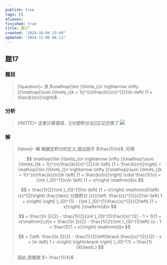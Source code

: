 ```yaml
---
publish: true
tags: []
aliases: 
finished: true
title: 题17
created: "2024-10-04 13:49"
updated: "2024-12-06 06:12"
---
```

## 题17
### 题目
> [!question]+
> 求 $\mathop{\lim }\limits_{{n \rightarrow \infty }}\mathop{\sum }\limits_{{k = 1}}^{n}\frac{k}{{n}^{2}}\ln \left( {1 + \frac{k}{n}}\right)$ .
### 分析
> [!NOTE]+
> 这里计算错误，[[分部积分法]]忘记交换了
> ![](https://img.hwenyi.live/202412061411664.webp)
### 解
> [!done]-
> 解 根据定积分的定义,提出因子 $\frac{1}{n}$ ,可得
> 
> $$
> \mathop{\lim }\limits_{{n \rightarrow \infty }}\mathop{\sum }\limits_{{k = 1}}^{n}\frac{k}{{n}^{2}}\ln \left( {1 + \frac{k}{n}}\right) = \mathop{\lim }\limits_{{n \rightarrow \infty }}\mathop{\sum }\limits_{{k = 1}}^{n}\frac{k}{n}\ln \left( {1 + \frac{k}{n}}\right) \cdot \frac{1}{n} = {\int }_{0}^{1}x\ln \left( {1 + x}\right) \mathrm{d}x
> $$
> 
> $$
> = \frac{1}{2}{\int }_{0}^{1}\ln \left( {1 + x}\right) \mathrm{d}\left( {x}^{2}\right) \frac{\text{ 分部积分 }}{}{\left. \frac{{x}^{2}}{2}\ln \left( 1 + x\right) \right| }_{0}^{1} - {\int }_{0}^{1}\frac{{x}^{2}}{2\left( {1 + x}\right) }\mathrm{d}x
> $$
> 
> $$
> = \frac{\ln 2}{2} - \frac{1}{2}{\int }_{0}^{1}\frac{{x}^{2} - 1 + 1}{1 + x}\mathrm{\;d}x = \frac{\ln 2}{2} - \frac{1}{2}{\int }_{0}^{1}\left( {x - 1 + \frac{1}{1 + x}}\right) \mathrm{d}x
> $$
> 
> $$
> = {\left. \frac{\ln 2}{2} - \frac{1}{2}\left\lbrack \frac{{x}^{2}}{2} - x + \ln \left( 1 + x\right) \right\rbrack \right| }_{0}^{1} = \frac{1}{4}\text{.}
> $$
> 
> 因此,原极限 $= \frac{1}{4}$ .